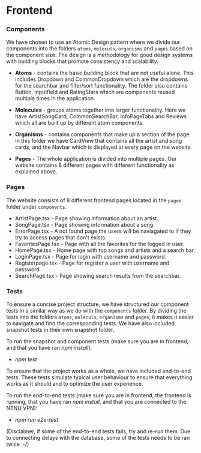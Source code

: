 # Frontend

### Components

We have chosen to use an Atomic Design pattern where we divide our components into the folders `atoms`, `moleculs`, `organisms` and `pages` based on the component size. The design is a methodology for good design systems with building blocks that promote consistency and scalability.

- **Atoms** - contains the basic building block that are not useful alone. This includes Dropdown and CommonDropdown which are the dropdowns for the searchbar and filter/sort functionality. The folder also contains Button, Inputfield and RatingStars which are components reused multiple times in the application.

- **Molecules** - groups atoms together into larger functionality. Here we have ArtistSongCard, CommonSearchBar, InfoPageTabs and Reviews which all are built up by different atom components.

- **Organisms** - contains components that make up a section of the page. In this folder we have CardView that contains all the artist and song cards, and the Navbar which is displayed at every page on the website.

- **Pages** - The whole application is divided into multiple pages. Our website contains 8 different pages with different functionality as explained above.

### Pages

The website consists of 8 different frontend pages located in the `pages` folder under `components`.

- ArtistPage.tsx - Page showing information about an artist.
- SongPage.tsx - Page showing information about a song.
- ErrorPage.tsx - A not found page the users will be naviagated to if they try to access pages that don't exists.
- FavoritesPage.tsx - Page with all the favorites for the logged in user.
- HomePage.tsx - Home page with top songs and artists and a search bar.
- LoginPage.tsx - Page for login with username and password.
- Registerpage.tsx - Page for register a user with username and password.
- SearchPage.tsx - Page showing search results from the searchbar.

### Tests

To ensure a concise project structure, we have structured our  component tests in a similar way as we do with the `components` folder. By dividing the tests into the folders `atoms`, `moleculs`, `organisms` and `pages`, it makes it easier to navigate and find the corresponding tests. We have also included snapshot tests in their own snapshot folder.

To run the snapshot and component tests (make sure you are in  frontend, and that you have ran _npm install_):
- _npm test_

To ensure that the project works as a whole, we have included end-to-end tests. These tests simulate typical user behaviour to ensure that everything works as it should and to optimize the user experience.

To run the end-to-end tests (make sure you are in frontend, the frontend is running, that you have ran _npm install_, and that you are connected to the NTNU VPN):
- _npm run e2e-test_

(Disclaimer, if some of the end-to-end tests fails, try and re-run them. Due to connecting delays with the database, some of the tests needs to be ran twice :-/)